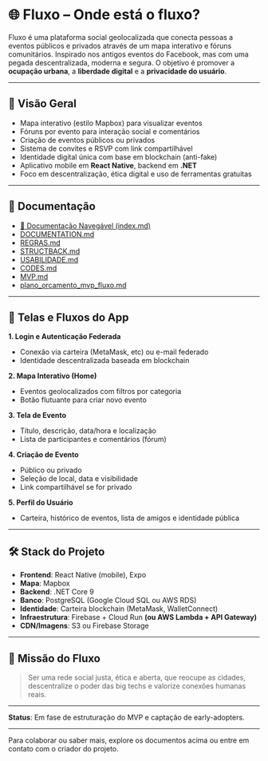 
# 🌐 Fluxo – Onde está o fluxo?

Fluxo é uma plataforma social geolocalizada que conecta pessoas a eventos públicos e privados através de um mapa interativo e fóruns comunitários. Inspirado nos antigos eventos do Facebook, mas com uma pegada descentralizada, moderna e segura. O objetivo é promover a **ocupação urbana**, a **liberdade digital** e a **privacidade do usuário**.

---

## 📌 Visão Geral

- Mapa interativo (estilo Mapbox) para visualizar eventos
- Fóruns por evento para interação social e comentários
- Criação de eventos públicos ou privados
- Sistema de convites e RSVP com link compartilhável
- Identidade digital única com base em blockchain (anti-fake)
- Aplicativo mobile em **React Native**, backend em **.NET**
- Foco em descentralização, ética digital e uso de ferramentas gratuitas

---

## 📄 Documentação

- [📘 Documentação Navegável (index.md)](../fluxo_docs_finais_markdown/docs/index.md)
- [DOCUMENTATION.md](../fluxo_docs_finais_markdown/DOCUMENTATION.md)
- [REGRAS.md](../fluxo_docs_finais_markdown/REGRAS.md)
- [STRUCTBACK.md](../fluxo_docs_finais_markdown/STRUCTBACK.md)
- [USABILIDADE.md](../fluxo_docs_finais_markdown/USABILIDADE.md)
- [CODES.md](../fluxo_docs_finais_markdown/CODES.md)
- [MVP.md](../fluxo_docs_finais_markdown/MVP.md)
- [plano_orcamento_mvp_fluxo.md](../fluxo_docs_finais_markdown/plano_orcamento_mvp_fluxo.md)

---

## 🧭 Telas e Fluxos do App

**1. Login e Autenticação Federada**
- Conexão via carteira (MetaMask, etc) ou e-mail federado
- Identidade descentralizada baseada em blockchain

**2. Mapa Interativo (Home)**
- Eventos geolocalizados com filtros por categoria
- Botão flutuante para criar novo evento

**3. Tela de Evento**
- Título, descrição, data/hora e localização
- Lista de participantes e comentários (fórum)

**4. Criação de Evento**
- Público ou privado
- Seleção de local, data e visibilidade
- Link compartilhável se for privado

**5. Perfil do Usuário**
- Carteira, histórico de eventos, lista de amigos e identidade pública

---

## 🛠️ Stack do Projeto

- **Frontend**: React Native (mobile), Expo
- **Mapa**: Mapbox
- **Backend**: .NET Core 9
- **Banco**: PostgreSQL (Google Cloud SQL ou AWS RDS)
- **Identidade**: Carteira blockchain (MetaMask, WalletConnect)
- **Infraestrutura**: Firebase + Cloud Run **(ou AWS Lambda + API Gateway)**
- **CDN/Imagens**: S3 ou Firebase Storage

---

## 📣 Missão do Fluxo

> Ser uma rede social justa, ética e aberta, que reocupe as cidades, descentralize o poder das big techs e valorize conexões humanas reais.

---

**Status**: Em fase de estruturação do MVP e captação de early-adopters.

---

Para colaborar ou saber mais, explore os documentos acima ou entre em contato com o criador do projeto.
